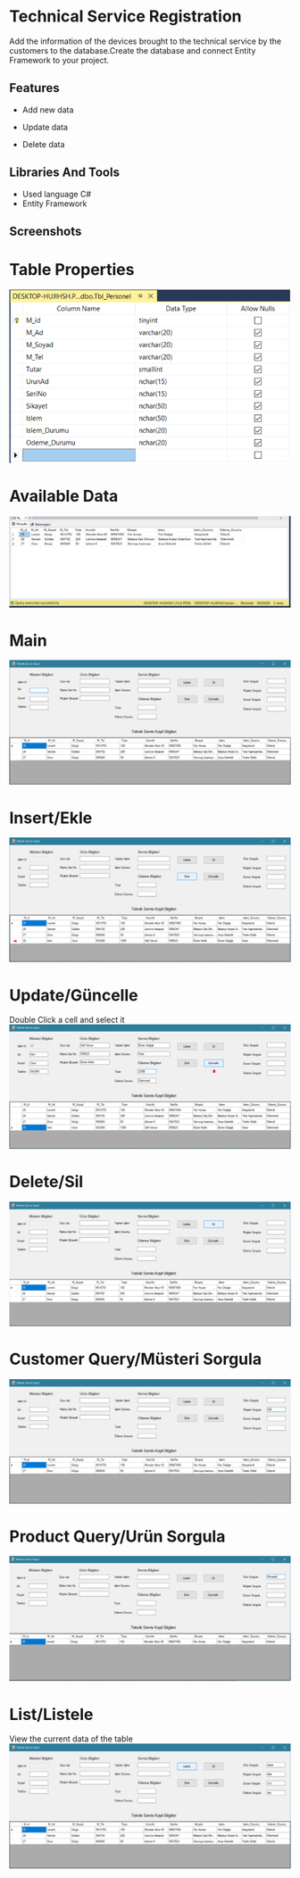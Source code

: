 
# Technical Service Registration

Add the information of the devices brought to the technical service by the customers to the database.Create the database and connect Entity Framework to your project.
## Features

- Add new data

- Update data

- Delete data 
  
## Libraries And Tools

- Used language C#
- Entity Framework



  
## Screenshots
# Table Properties
![Uygulama Ekran Görüntüsü](https://github.com/Levent-Gr/TechnicalServiceRegistration-EntityFramework/blob/master/Teknik_Servis_Kayit/ScreenShots/1.png?raw=true)
# Available Data
![Uygulama Ekran Görüntüsü](https://github.com/Levent-Gr/TechnicalServiceRegistration-EntityFramework/blob/master/Teknik_Servis_Kayit/ScreenShots/2.png?raw=true)
# Main
![Uygulama Ekran Görüntüsü](https://github.com/Levent-Gr/TechnicalServiceRegistration-EntityFramework/blob/master/Teknik_Servis_Kayit/ScreenShots/3.png?raw=true)
# Insert/Ekle
![Uygulama Ekran Görüntüsü](https://github.com/Levent-Gr/TechnicalServiceRegistration-EntityFramework/blob/master/Teknik_Servis_Kayit/ScreenShots/4.png?raw=true)
# Update/Güncelle
Double Click a cell and select it
![Uygulama Ekran Görüntüsü](https://github.com/Levent-Gr/TechnicalServiceRegistration-EntityFramework/blob/master/Teknik_Servis_Kayit/ScreenShots/5.png?raw=true)
# Delete/Sil
![Uygulama Ekran Görüntüsü](https://github.com/Levent-Gr/TechnicalServiceRegistration-EntityFramework/blob/master/Teknik_Servis_Kayit/ScreenShots/6.png?raw=true)
# Customer Query/Müsteri Sorgula
![Uygulama Ekran Görüntüsü](https://github.com/Levent-Gr/TechnicalServiceRegistration-EntityFramework/blob/master/Teknik_Servis_Kayit/ScreenShots/7.png?raw=true)
# Product Query/Urün Sorgula
![Uygulama Ekran Görüntüsü](https://github.com/Levent-Gr/TechnicalServiceRegistration-EntityFramework/blob/master/Teknik_Servis_Kayit/ScreenShots/8.png?raw=true)
# List/Listele
View the current data of the table
![Uygulama Ekran Görüntüsü](https://github.com/Levent-Gr/TechnicalServiceRegistration-EntityFramework/blob/master/Teknik_Servis_Kayit/ScreenShots/9.png?raw=true)



  
